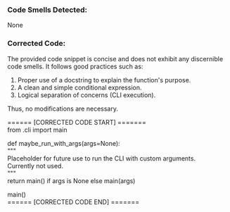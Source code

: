 ### Code Smells Detected:  
None  

### Corrected Code:  
The provided code snippet is concise and does not exhibit any discernible code smells. It follows good practices such as:  
1. Proper use of a docstring to explain the function's purpose.  
2. A clean and simple conditional expression.  
3. Logical separation of concerns (CLI execution).  

Thus, no modifications are necessary.  

====== [CORRECTED CODE START] =======  
from .cli import main  

def maybe_run_with_args(args=None):  
    """  
    Placeholder for future use to run the CLI with custom arguments.  
    Currently not used.  
    """  
    return main() if args is None else main(args)  

main()  
====== [CORRECTED CODE END] =======